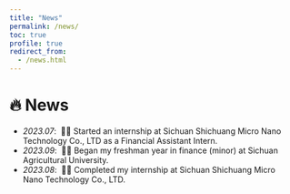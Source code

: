 ```yaml
---
title: "News"
permalink: /news/
toc: true
profile: true
redirect_from:
  - /news.html
---
```


# 🔥 News
- *2023.07*: &nbsp;🎉🎉 Started an internship at Sichuan Shichuang Micro Nano Technology Co., LTD as a Financial Assistant Intern.
- *2023.09*: &nbsp;🎉🎉 Began my freshman year in finance (minor) at Sichuan Agricultural University.
- *2023.08*: &nbsp;🎉🎉 Completed my internship at Sichuan Shichuang Micro Nano Technology Co., LTD.
